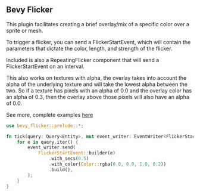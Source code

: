 ## Bevy Flicker

This plugin facilitates creating a brief overlay/mix of a specific color over a sprite or mesh.

To trigger a flicker, you can send a FlickerStartEvent, which will contain the parameters
that dictate the color, length, and strength of the flicker. 

Included is also a RepeatingFlicker component that will send a FlickerStartEvent on an interval.

This also works on textures with alpha, the overlay takes into account the alpha of the 
underlying texture and will take the lowest alpha between the two. So if a texture has pixels
with an alpha of 0.0 and the overlay color has an alpha of 0.3, then the overlay above those pixels 
will also have an alpha of 0.0.

See more, complete examples [here](https://github.com/bilowik/bevy_flicker/tree/main/examples)


```rust
use bevy_flicker::prelude::*;

fn tick(query: Query<Entity>, mut event_writer: EventWriter<FlickerStartEvent>) {
    for e in query.iter() {
        event_writer.send(
            FlickerStartEvent::builder(e)
                .with_secs(0.5)
                .with_color(Color::rgba(0.0, 0.0, 1.0, 0.2))
                .build(),
        );
    }
}


```
